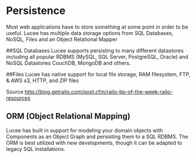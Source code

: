 # Persistence
Most web applications have to store something at some point in order to be useful. Lucee has multiple data storage options from SQL Databases, NoSQL, Files and an Object Relational Mapper

##SQL Databases
Lucee supports persisting to many different datastores including all popular RDBMS (MySQL, SQL Server, PostgreSQL, Oracle) and NoSQL Datastores CouchDB, MongoDB and others.

##Files
Lucee has native support for local file storage, RAM filesystem, FTP, & AWS s3, HTTP, and ZIP files

Source http://blog.getrailo.com/post.cfm/railo-tip-of-the-week-railo-resources

## ORM (Object Relational Mapping)

Lucee has built in support for modeling your domain objects with Components as an Object Graph and persisting them to a SQL RDBMS. The ORM is best utilized with new developments, though it can be adapted to legacy SQL installations.
